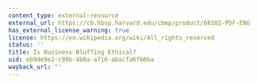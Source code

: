 ```yaml
---
content_type: external-resource
external_url: https://cb.hbsp.harvard.edu/cbmp/product/68102-PDF-ENG
has_external_license_warning: true
license: https://en.wikipedia.org/wiki/All_rights_reserved
status: ''
title: Is Business Bluffing Ethical?
uid: eb9de9e2-c99b-4b0a-af16-abacfa6fb6ba
wayback_url: ''
---
```

